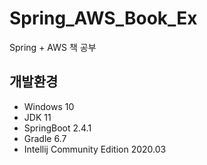 # Spring_AWS_Book_Ex
Spring + AWS 책 공부

## 개발환경
- Windows 10
- JDK 11
- SpringBoot 2.4.1
- Gradle 6.7
- Intellij Community Edition 2020.03

